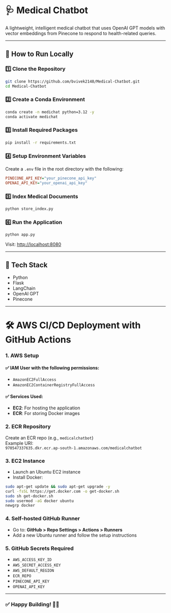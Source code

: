 # 🩺 Medical Chatbot

A lightweight, intelligent medical chatbot that uses OpenAI GPT models with vector embeddings from Pinecone to respond to health-related queries.

---

## 🚀 How to Run Locally

### 1️⃣ Clone the Repository

```bash
git clone https://github.com/bvivek2148/Medical-Chatbot.git
cd Medical-Chatbot
```

### 2️⃣ Create a Conda Environment

```bash
conda create -n medichat python=3.12 -y
conda activate medichat
```

### 3️⃣ Install Required Packages

```bash
pip install -r requirements.txt
```

### 4️⃣ Setup Environment Variables

Create a `.env` file in the root directory with the following:

```ini
PINECONE_API_KEY="your_pinecone_api_key"
OPENAI_API_KEY="your_openai_api_key"
```

### 5️⃣ Index Medical Documents

```bash
python store_index.py
```

### 6️⃣ Run the Application

```bash
python app.py
```

Visit: [http://localhost:8080](http://localhost:8080)

---

## 🧠 Tech Stack

- Python
- Flask
- LangChain
- OpenAI GPT
- Pinecone

---

# 🛠️ AWS CI/CD Deployment with GitHub Actions

### 1. AWS Setup

#### ✅ IAM User with the following permissions:
- `AmazonEC2FullAccess`
- `AmazonEC2ContainerRegistryFullAccess`

#### ✅ Services Used:
- **EC2**: For hosting the application
- **ECR**: For storing Docker images

### 2. ECR Repository

Create an ECR repo (e.g., `medicalchatbot`)  
Example URI:  
`970547337635.dkr.ecr.ap-south-1.amazonaws.com/medicalchatbot`

### 3. EC2 Instance

- Launch an Ubuntu EC2 instance
- Install Docker:

```bash
sudo apt-get update && sudo apt-get upgrade -y
curl -fsSL https://get.docker.com -o get-docker.sh
sudo sh get-docker.sh
sudo usermod -aG docker ubuntu
newgrp docker
```

### 4. Self-hosted GitHub Runner

- Go to: **GitHub > Repo Settings > Actions > Runners**
- Add a new Ubuntu runner and follow the setup instructions

### 5. GitHub Secrets Required

- `AWS_ACCESS_KEY_ID`
- `AWS_SECRET_ACCESS_KEY`
- `AWS_DEFAULT_REGION`
- `ECR_REPO`
- `PINECONE_API_KEY`
- `OPENAI_API_KEY`

---

### ✅ Happy Building! 💬🧠

